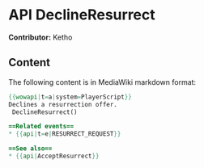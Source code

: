 # API DeclineResurrect

**Contributor:** Ketho

## Content

The following content is in MediaWiki markdown format:

```mediawiki
{{wowapi|t=a|system=PlayerScript}}
Declines a resurrection offer.
 DeclineResurrect()

==Related events==
* {{api|t=e|RESURRECT_REQUEST}}

==See also==
* {{api|AcceptResurrect}}
```